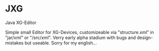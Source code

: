 # JXG
Java XG-Editor

Simple small Editor for XG-Devices, customizeable via "structure.xml" in "jar/xml" or "/src/xml".
Verry early alpha stadium with bugs and design-mistakes but useable.
Sorry for my english...
